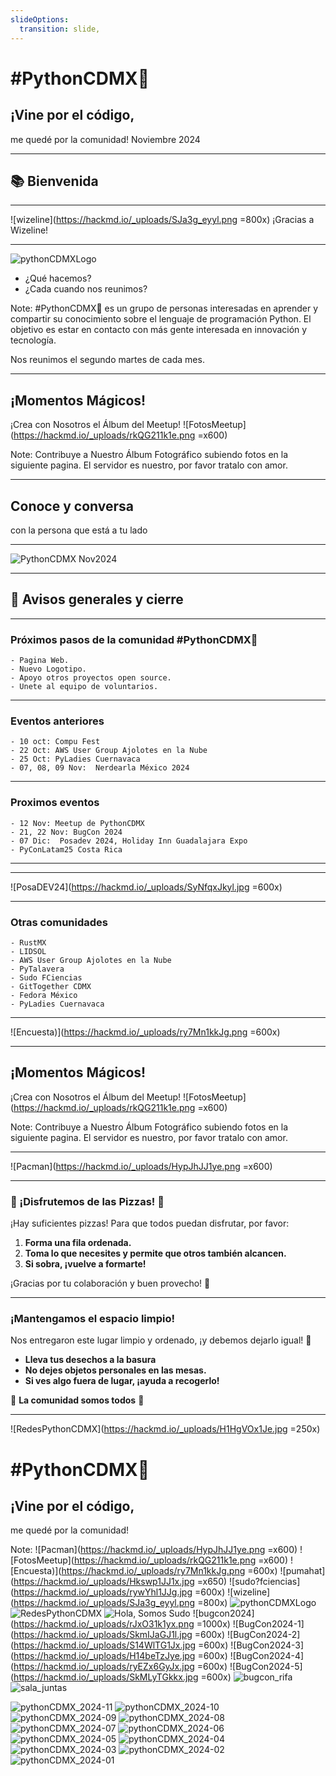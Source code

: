 ```yaml
---
slideOptions:
  transition: slide,
---
```


<!-- .slide: data-background-gradient="linear-gradient(to bottom, #283b95, #283b95)" -->

# #PythonCDMX🐍 
## ¡Vine por el código, 
me quedé por la comunidad! 
Noviembre 2024


---

## :books: Bienvenida

----

![wizeline](https://hackmd.io/_uploads/SJa3g_eyyl.png =800x)
¡Gracias a Wizeline!

----

<!-- .slide: data-background-gradient="linear-gradient(to bottom, #0c954a, #07dfd9)" -->

![pythonCDMXLogo](https://hackmd.io/_uploads/Sy5JVOgy1x.png)

- ¿Qué hacemos?
- ¿Cada cuando nos reunimos?

Note:
#PythonCDMX🐍 es un grupo de personas interesadas en aprender y compartir su conocimiento sobre el lenguaje de programación Python. El objetivo es estar en contacto con más gente interesada en innovación y tecnología.

Nos reunimos el segundo martes de cada mes. 



----

<!-- .slide: data-background-gradient="linear-gradient(to bottom, #008df5, #008df5)" -->


## ¡Momentos Mágicos! 
¡Crea con Nosotros el Álbum del Meetup!
![FotosMeetup](https://hackmd.io/_uploads/rkQG211k1e.png =x600)

Note:
Contribuye a Nuestro Álbum Fotográfico subiendo fotos en la siguiente pagina.
El servidor es nuestro, por favor tratalo con amor.

----

<!-- .slide: data-background-gradient="linear-gradient(to bottom, #283b95, #17b2c3)" -->
## Conoce y conversa 
con la persona que está a tu lado

---

<!-- .slide: data-background-gradient="linear-gradient(to bottom, #283b95, #283b95)" -->
![PythonCDMX Nov2024](https://hackmd.io/_uploads/r1CtbvWMyl.jpg)


----

<!-- .slide: data-background-gradient="linear-gradient(to bottom, #283b95, #17b2c3)" -->
## :closed_book: Avisos generales y cierre

---

<!-- .slide: data-background-gradient="linear-gradient(to bottom, #14726f, #07dfd9)" -->
### Próximos pasos de la comunidad #PythonCDMX🐍
    - Pagina Web.
    - Nuevo Logotipo.
    - Apoyo otros proyectos open source.
    - Unete al equipo de voluntarios.

---

<!-- .slide: data-background-gradient="linear-gradient(to bottom, #14726f, #07dfd9)" -->
### **Eventos anteriores**
    - 10 oct: Compu Fest
    - 22 Oct: AWS User Group Ajolotes en la Nube
    - 25 Oct: PyLadies Cuernavaca 
    - 07, 08, 09 Nov:  Nerdearla México 2024

---

<!-- .slide: data-background-gradient="linear-gradient(to bottom, #14726f, #07dfd9)" -->
### **Proximos eventos**
    - 12 Nov: Meetup de PythonCDMX
    - 21, 22 Nov: BugCon 2024
    - 07 Dic:  Posadev 2024, Holiday Inn Guadalajara Expo 
    - PyConLatam25 Costa Rica

----

<!-- .slide: data-background="https://hackmd.io/_uploads/SkMLyTGkkx.png"  -->

----

<!-- .slide: data-background="https://hackmd.io/_uploads/SyNfqxJkyl.jpg" data-background-opacity: "0.5" data-background-repeat="repeat" data-background-size="100px" -->
![PosaDEV24](https://hackmd.io/_uploads/SyNfqxJkyl.jpg =600x)

---

<!-- .slide: data-background-gradient="linear-gradient(to bottom, #14726f, #07dfd9)" -->

###  **Otras comunidades**
    - RustMX
    - LIDSOL
    - AWS User Group Ajolotes en la Nube
    - PyTalavera
    - Sudo FCiencias
    - GitTogether CDMX
    - Fedora México
    - PyLadies Cuernavaca

----

<!-- .slide: data-background-gradient="linear-gradient(to bottom, #14726f, #07dfd9)" -->
![Encuesta)](https://hackmd.io/_uploads/ry7Mn1kkJg.png =600x)

---


<!-- .slide: data-background-gradient="linear-gradient(to bottom, #008df5, #008df5)" -->


## ¡Momentos Mágicos! 
¡Crea con Nosotros el Álbum del Meetup!
![FotosMeetup](https://hackmd.io/_uploads/rkQG211k1e.png =x600)

Note:
Contribuye a Nuestro Álbum Fotográfico subiendo fotos en la siguiente pagina.
El servidor es nuestro, por favor tratalo con amor.

---

<!-- .slide: data-background-gradient="linear-gradient(to bottom, #283b95, #283b95)" -->

![Pacman](https://hackmd.io/_uploads/HypJhJJ1ye.png =x600)

---

<!-- .slide: data-background-gradient="linear-gradient(to bottom, #14726f, #07dfd9)" -->

### 🍕 ¡Disfrutemos de las Pizzas! 🍕

¡Hay suficientes pizzas! Para que todos puedan disfrutar, por favor:

1. **Forma una fila ordenada.**
2. **Toma lo que necesites y permite que otros también alcancen.**
3. **Si sobra, ¡vuelve a formarte!**

¡Gracias por tu colaboración y buen provecho! 🎉

---

<!-- .slide: data-background-gradient="linear-gradient(to bottom, #14726f, #07dfd9)" -->

### ¡Mantengamos el espacio limpio!

Nos entregaron este lugar limpio y ordenado, ¡y debemos dejarlo igual! 🌟

- **Lleva tus desechos a la basura**
- **No dejes objetos personales en las mesas.**
- **Si ves algo fuera de lugar, ¡ayuda a recogerlo!**

🤝 **La comunidad somos todos** 🤝

---

<!-- .slide: data-background-gradient="linear-gradient(to bottom, #283b95, #283b95)" -->

![RedesPythonCDMX](https://hackmd.io/_uploads/H1HgVOx1Je.jpg =250x)
# #PythonCDMX🐍 
## ¡Vine por el código, 
me quedé por la comunidad! 

Note:
![Pacman](https://hackmd.io/_uploads/HypJhJJ1ye.png =x600)
![FotosMeetup](https://hackmd.io/_uploads/rkQG211k1e.png =x600)
![Encuesta)](https://hackmd.io/_uploads/ry7Mn1kkJg.png =600x)
![pumahat](https://hackmd.io/_uploads/Hkswp1JJ1x.jpg =x650) 
![sudo?fciencias](https://hackmd.io/_uploads/rywYhl1JJg.jpg =600x)
![wizeline](https://hackmd.io/_uploads/SJa3g_eyyl.png =800x)
![pythonCDMXLogo](https://hackmd.io/_uploads/Sy5JVOgy1x.png)
![RedesPythonCDMX](https://hackmd.io/_uploads/H1HgVOx1Je.jpg)
![Hola, Somos Sudo](https://hackmd.io/_uploads/rJa9JKlyJg.jpg)
![bugcon2024](https://hackmd.io/_uploads/rJxO31k1yx.png =1000x)
![BugCon2024-1](https://hackmd.io/_uploads/SkmIJaGJ1l.jpg =600x)
![BugCon2024-2](https://hackmd.io/_uploads/S14WlTG1Jx.jpg =600x)
![BugCon2024-3](https://hackmd.io/_uploads/H14beTzJye.jpg =600x)
![BugCon2024-4](https://hackmd.io/_uploads/ryEZx6GyJx.jpg =600x)
![BugCon2024-5](https://hackmd.io/_uploads/SkMLyTGkkx.jpg =600x)
![bugcon_rifa](https://hackmd.io/_uploads/r1LaW-Xyyx.jpg)
![sala_juntas](https://hackmd.io/_uploads/rJBqVbmyJx.jpg)

![pythonCDMX_2024-11](https://hackmd.io/_uploads/HyYLWH71kl.jpg)
![pythonCDMX_2024-10](https://hackmd.io/_uploads/SJlYI-HQy1e.jpg)
![pythonCDMX_2024-09](https://hackmd.io/_uploads/HklY8-Hmykx.jpg)
![pythonCDMX_2024-08](https://hackmd.io/_uploads/H1t8WSXy1l.jpg)
![pythonCDMX_2024-07](https://hackmd.io/_uploads/BktIbBm1Jl.jpg)
![pythonCDMX_2024-06](https://hackmd.io/_uploads/r1FUbS7k1l.jpg)
![pythonCDMX_2024-05](https://hackmd.io/_uploads/H1gF8brQyye.jpg)
![pythonCDMX_2024-04](https://hackmd.io/_uploads/rkgtIZBm11g.jpg)
![pythonCDMX_2024-03](https://hackmd.io/_uploads/SklK8WBQk1l.jpg)
![pythonCDMX_2024-02](https://hackmd.io/_uploads/BytL-Hmk1g.jpg)
![pythonCDMX_2024-01](https://hackmd.io/_uploads/rylFIZrXy1g.jpg)
